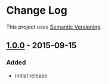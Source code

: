 # Change Log
This project uses [Semantic Versioning](http://semver.org/).

## [1.0.0](https://github.com/mgk/couchdb-create-replication/releases/tag/v1.0.0) - 2015-09-15
### Added
- initial release
